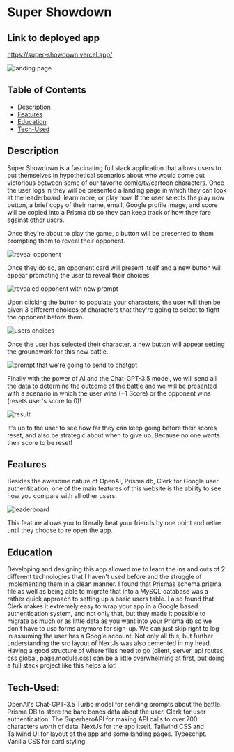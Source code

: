 # Super Showdown

## Link to deployed app

https://super-showdown.vercel.app/

![landing page](./public/landingpage.png)

## Table of Contents

- [Description](#description)
- [Features](#features)
- [Education](#education)
- [Tech-Used](#tech-used)

## Description

Super Showdown is a fascinating full stack application that allows users to put themselves in hypothetical scenarios about who would come out victorious between some of our favorite comic/tv/cartoon characters. Once the user logs in they will be presented a landing page in which they can look at the leaderboard, learn more, or play now. If the user selects the play now button, a brief copy of their name, email, Google profile image, and score will be copied into a Prisma db so they can keep track of how they fare against other users.

Once they're about to play the game, a button will be presented to them prompting them to reveal their opponent. 

![reveal opponent](./public/reveal.png)

Once they do so, an opponent card will present itself and a new button will appear prompting the user to reveal their choices.

![revealed opponent with new prompt](./public/revealedopponent.png)

Upon clicking the button to populate your characters, the user will then be given 3 different choices of characters that they're going to select to fight the opponent before them.

![users choices](./public/pre-battle.png)

Once the user has selected their character, a new button will appear setting the groundwork for this new battle.

![prompt that we're going to send to chatgpt](./public/who-wins.png)

Finally with the power of AI and the Chat-GPT-3.5 model, we will send all the data to determine the outcome of the battle and we will be presented with a scenario in which the user wins (+1 Score) or the opponent wins (resets user's score to 0)!

![result](./public//result.png)

It's up to the user to see how far they can keep going before their scores reset, and also be strategic about when to give up. Because no one wants their score to be reset!

## Features

Besides the awesome nature of OpenAI, Prisma db, Clerk for Google user authentication, one of the main features of this website is the ability to see how you compare with all other users. 

![leaderboard](./public/leaderboard.png)

This feature allows you to literally beat your friends by one point and retire until they choose to re open the app.

## Education

Developing and designing this app allowed me to learn the ins and outs of 2 different technologies that I haven't used before and the struggle of implementing them in a clean manner. I found that Prismas schema.prisma file as well as being able to migrate that into a MySQL database was a rather quick approach to setting up a basic users table. I also found that Clerk makes it extremely easy to wrap your app in a Google based authentication system, and not only that, but they made it possible to migrate as much or as little data as you want into your Prisma db so we don't have to use forms anymore for sign-up. We can just skip right to log-in assuming the user has a Google account. Not only all this, but further understanding the src layout of NextJs was also cemented in my head. Having a good structure of where files need to go (client, server, api routes, css global, page.module.css) can be a little overwhelming at first, but doing a full stack project like this helps a lot!

## Tech-Used:

OpenAI's Chat-GPT-3.5 Turbo model for sending prompts about the battle.
Prisma DB to store the bare bones data about the user.
Clerk for user authentication.
The SuperheroAPI for making API calls to over 700 characters worth of data.
NextJs for the app itself.
Tailwind CSS and Tailwind UI for layout of the app and some landing pages.
Typescript.
Vanilla CSS for card styling.
